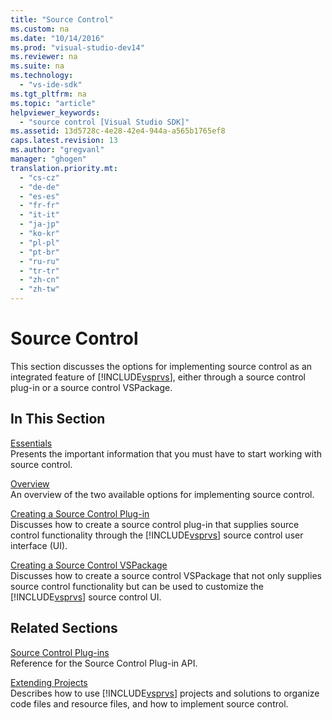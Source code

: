 ```yaml
---
title: "Source Control"
ms.custom: na
ms.date: "10/14/2016"
ms.prod: "visual-studio-dev14"
ms.reviewer: na
ms.suite: na
ms.technology: 
  - "vs-ide-sdk"
ms.tgt_pltfrm: na
ms.topic: "article"
helpviewer_keywords: 
  - "source control [Visual Studio SDK]"
ms.assetid: 13d5728c-4e28-42e4-944a-a565b1765ef8
caps.latest.revision: 13
ms.author: "gregvanl"
manager: "ghogen"
translation.priority.mt: 
  - "cs-cz"
  - "de-de"
  - "es-es"
  - "fr-fr"
  - "it-it"
  - "ja-jp"
  - "ko-kr"
  - "pl-pl"
  - "pt-br"
  - "ru-ru"
  - "tr-tr"
  - "zh-cn"
  - "zh-tw"
---
```

# Source Control
This section discusses the options for implementing source control as an integrated feature of [!INCLUDE[vsprvs](../codequality/includes/vsprvs_md.md)], either through a source control plug-in or a source control VSPackage.  
  
## In This Section  
 [Essentials](../extensibility/source-control-integration-essentials.md)  
 Presents the important information that you must have to start working with source control.  
  
 [Overview](../extensibility/source-control-integration-overview.md)  
 An overview of the two available options for implementing source control.  
  
 [Creating a Source Control Plug-in](../extensibility/creating-a-source-control-plug-in.md)  
 Discusses how to create a source control plug-in that supplies source control functionality through the [!INCLUDE[vsprvs](../codequality/includes/vsprvs_md.md)] source control user interface (UI).  
  
 [Creating a Source Control VSPackage](../extensibility/creating-a-source-control-vspackage.md)  
 Discusses how to create a source control VSPackage that not only supplies source control functionality but can be used to customize the [!INCLUDE[vsprvs](../codequality/includes/vsprvs_md.md)] source control UI.  
  
## Related Sections  
 [Source Control Plug-ins](../extensibility/source-control-plug-ins.md)  
 Reference for the Source Control Plug-in API.  
  
 [Extending Projects](../extensibility/extending-projects.md)  
 Describes how to use [!INCLUDE[vsprvs](../codequality/includes/vsprvs_md.md)] projects and solutions to organize code files and resource files, and how to implement source control.